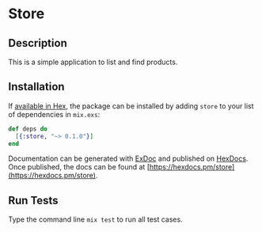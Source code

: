 # Store

## Description

This is a simple application to list and find products.


## Installation

If [available in Hex](https://hex.pm/docs/publish), the package can be installed
by adding `store` to your list of dependencies in `mix.exs`:

```elixir
def deps do
  [{:store, "~> 0.1.0"}]
end
```

Documentation can be generated with [ExDoc](https://github.com/elixir-lang/ex_doc)
and published on [HexDocs](https://hexdocs.pm). Once published, the docs can
be found at [https://hexdocs.pm/store](https://hexdocs.pm/store).

## Run Tests

Type the command line `mix test` to run all test cases.
